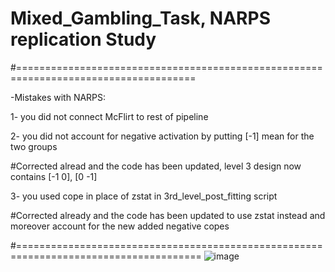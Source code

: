 # Mixed_Gambling_Task, NARPS replication Study
#=====================================================================================

-Mistakes with NARPS: 

1- you did not connect McFlirt to rest of pipeline 

2- you did not account for negative activation by putting [-1] mean for the two groups

#Corrected alread and the code has been updated, level 3 design now contains [-1 0], [0 -1]

3- you used cope in place of zstat in 3rd_level_post_fitting script 

#Corrected already and the code has been updated to use zstat instead and moreover account for 
the new added negative copes

#======================================================================================
![image](https://user-images.githubusercontent.com/20423915/61652555-7f3a5500-acb8-11e9-8d98-7be7cb55105c.png)
